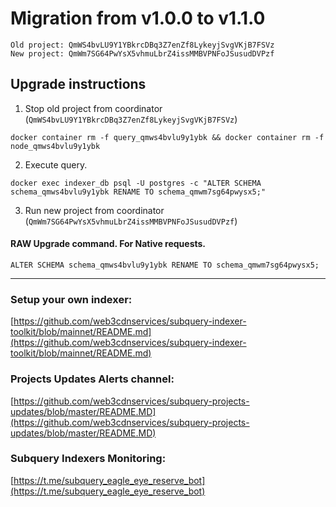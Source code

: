 # Migration from v1.0.0 to v1.1.0
```
Old project: QmWS4bvLU9Y1YBkrcDBq3Z7enZf8LykeyjSvgVKjB7FSVz
New project: QmWm7SG64PwYsX5vhmuLbrZ4issMMBVPNFoJSusudDVPzf
```


## Upgrade instructions
 1) Stop old project from coordinator (`QmWS4bvLU9Y1YBkrcDBq3Z7enZf8LykeyjSvgVKjB7FSVz`)

```
docker container rm -f query_qmws4bvlu9y1ybk && docker container rm -f node_qmws4bvlu9y1ybk
```

 2) Execute query.

```
docker exec indexer_db psql -U postgres -c "ALTER SCHEMA schema_qmws4bvlu9y1ybk RENAME TO schema_qmwm7sg64pwysx5;"

```

 3) Run new project from coordinator (`QmWm7SG64PwYsX5vhmuLbrZ4issMMBVPNFoJSusudDVPzf`)

#### RAW Upgrade command. For Native requests.
`ALTER SCHEMA schema_qmws4bvlu9y1ybk RENAME TO schema_qmwm7sg64pwysx5;`


___
### Setup your own indexer:

[https://github.com/web3cdnservices/subquery-indexer-toolkit/blob/mainnet/README.md](https://github.com/web3cdnservices/subquery-indexer-toolkit/blob/mainnet/README.md)

### Projects Updates Alerts channel:

[https://github.com/web3cdnservices/subquery-projects-updates/blob/master/README.MD](https://github.com/web3cdnservices/subquery-projects-updates/blob/master/README.MD)

### Subquery Indexers Monitoring:

[https://t.me/subquery_eagle_eye_reserve_bot](https://t.me/subquery_eagle_eye_reserve_bot)
